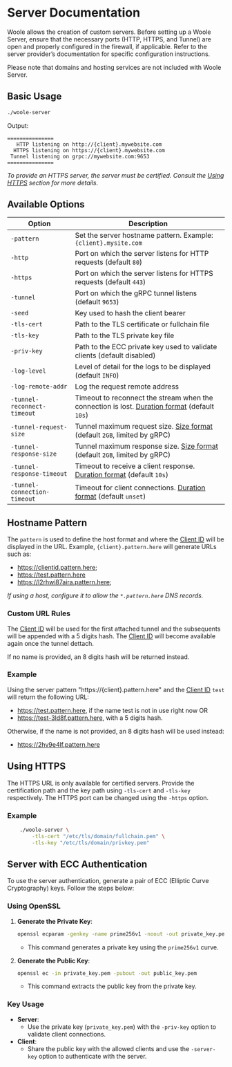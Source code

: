 # Server Documentation

Woole allows the creation of custom servers. Before setting up a Woole Server, ensure that the necessary ports (HTTP, HTTPS, and Tunnel) are open and properly configured in the firewall, if applicable. Refer to the server provider’s documentation for specific configuration instructions.

Please note that domains and hosting services are not included with Woole Server.

## Basic Usage

```sh
./woole-server 
```

Output:
```
===============
   HTTP listening on http://{client}.mywebsite.com
  HTTPS listening on https://{client}.mywebsite.com
 Tunnel listening on grpc://mywebsite.com:9653
===============
```

*To provide an HTTPS server, the server must be certified. Consult the [Using HTTPS](#using-https) section for more details.*

## Available Options

| Option                      | Description                                                                |
|-----------------------------|----------------------------------------------------------------------------|
| `-pattern`                  | Set the server hostname pattern. Example: `{client}.mysite.com`            |
| `-http`                     | Port on which the server listens for HTTP requests (default `80`)          |
| `-https`                    | Port on which the server listens for HTTPS requests (default `443`)        |
| `-tunnel`                   | Port on which the gRPC tunnel listens (default `9653`)                     |
| `-seed`                     | Key used to hash the client bearer                                         |
| `-tls-cert`                 | Path to the TLS certificate or fullchain file                              |
| `-tls-key`                  | Path to the TLS private key file                                           |
| `-priv-key`                 | Path to the ECC private key used to validate clients (default disabled)    |
| `-log-level`                | Level of detail for the logs to be displayed (default `INFO`)              |
| `-log-remote-addr`          | Log the request remote address                                             |
| `-tunnel-reconnect-timeout` | Timeout to reconnect the stream when the connection is lost. [Duration format](special-types.md#duration-format) (default `10s`) |
| `-tunnel-request-size`      | Tunnel maximum request size. [Size format](special-types.md#size-format) (default `2GB`, limited by gRPC)  |
| `-tunnel-response-size`     | Tunnel maximum response size. [Size format](special-types.md#size-format) (default `2GB`, limited by gRPC) |
| `-tunnel-response-timeout`  | Timeout to receive a client response. [Duration format](special-types.md#duration-format) (default `10s`)  |
| `-tunnel-connection-timeout`| Timeout for client connections. [Duration format](special-types.md#duration-format) (default `unset`)      |

## Hostname Pattern

The `pattern` is used to define the host format and where the [Client ID](client.md#client-id) will be displayed in the URL. Example, `{client}.pattern.here` will generate URLs such as:
- https://clientid.pattern.here;
- https://test.pattern.here
- https://l2rhwi87aira.pattern.here;

*If using a host, configure it to allow the `*.pattern.here` DNS records.*

### Custom URL Rules

The [Client ID](client.md#client-id) will be used for the first attached tunnel and the subsequents will be appended with a 5 digits hash. The [Client ID](client.md#client-id) will become available again once the tunnel dettach.

If no name is provided, an 8 digits hash will be returned instead.

### Example

Using the server pattern "https://{client}.pattern.here" and the [Client ID](client.md#client-id) `test` will return the following URL:
- https://test.pattern.here, if the name test is not in use right now OR
- https://test-3ld8f.pattern.here, with a 5 digits hash.

Otherwise, if the name is not provided, an 8 digits hash will be used instead:
- https://2hv9e4lf.pattern.here

## Using HTTPS

The HTTPS URL is only available for certified servers. Provide the certification path and the key path using `-tls-cert` and `-tls-key` respectively. The HTTPS port can be changed using the `-https` option.

### Example

```sh
    ./woole-server \
        -tls-cert "/etc/tls/domain/fullchain.pem" \
        -tls-key "/etc/tls/domain/privkey.pem"
```

## Server with ECC Authentication

To use the server authentication, generate a pair of ECC (Elliptic Curve Cryptography) keys. Follow the steps below:

### **Using OpenSSL**

1. **Generate the Private Key**:
   ```sh
   openssl ecparam -genkey -name prime256v1 -noout -out private_key.pem
   ```
   - This command generates a private key using the `prime256v1` curve.

2. **Generate the Public Key**:
   ```sh
   openssl ec -in private_key.pem -pubout -out public_key.pem
   ```
   - This command extracts the public key from the private key.

### **Key Usage**
- **Server**:
  - Use the private key (`private_key.pem`) with the `-priv-key` option to validate client connections.
- **Client**:
  - Share the public key with the allowed clients and use the `-server-key` option to authenticate with the server.
